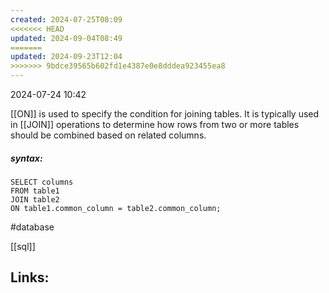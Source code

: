 ```yaml
---
created: 2024-07-25T08:09
<<<<<<< HEAD
updated: 2024-09-04T08:49
=======
updated: 2024-09-23T12:04
>>>>>>> 9bdce39565b602fd1e4387e0e8dddea923455ea8
---
```

2024-07-24 10:42

[[ON]] is used to specify the condition for joining tables. It is typically used in [[JOIN]] operations to determine how rows from two or more tables should be combined based on related columns. 

##### syntax:
```
SELECT columns
FROM table1
JOIN table2
ON table1.common_column = table2.common_column;
```

#database 

[[sql]]
## Links:



